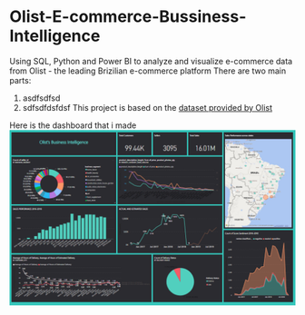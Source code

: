 # Olist-E-commerce-Bussiness-Intelligence
Using SQL, Python and Power BI to analyze and visualize e-commerce data from Olist - the leading Brizilian e-commerce platform
There are two main parts:
1. asdfsdfsd
2. sdfsdfdsfdsf
This project is based on the [dataset provided by Olist](https://www.kaggle.com/datasets/olistbr/brazilian-ecommerce)


Here is the dashboard that i made
![](https://github.com/MeganMai/Olist-E-commerce-Bussiness-Intelligence/blob/main/Dashboard.PNG)
